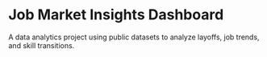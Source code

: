# Job Market Insights Dashboard

A data analytics project using public datasets to analyze layoffs, job trends, and skill transitions.
